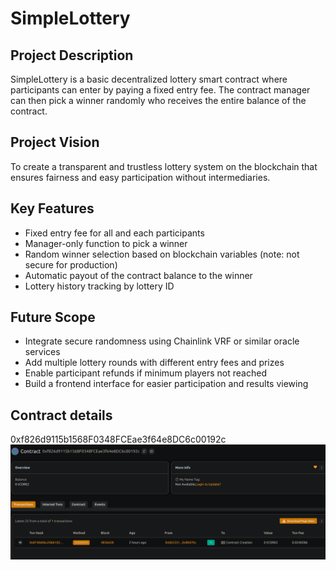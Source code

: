 # SimpleLottery

## Project Description
SimpleLottery is a basic decentralized lottery smart contract where participants can enter by paying a fixed entry fee. The contract manager can then pick a winner randomly who receives the entire balance of the contract.

## Project Vision
To create a transparent and trustless lottery system on the blockchain that ensures fairness and easy participation without intermediaries.

## Key Features
- Fixed entry fee for all and each participants
- Manager-only function to pick a winner
- Random winner selection based on blockchain variables (note: not secure for production)
- Automatic payout of the contract balance to the winner
- Lottery history tracking by lottery ID

## Future Scope
- Integrate secure randomness using Chainlink VRF or similar oracle services
- Add multiple lottery rounds with different entry fees and prizes
- Enable participant refunds if minimum players not reached
- Build a frontend interface for easier participation and results viewing

## Contract details
0xf826d9115b1568F0348FCEae3f64e8DC6c00192c
![alt text](image.png)
